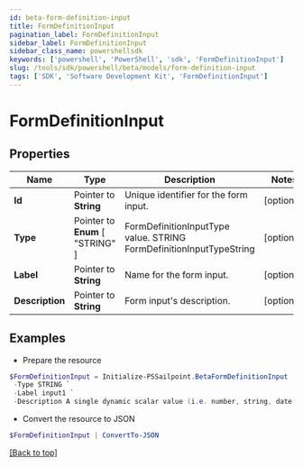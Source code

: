 ```yaml
---
id: beta-form-definition-input
title: FormDefinitionInput
pagination_label: FormDefinitionInput
sidebar_label: FormDefinitionInput
sidebar_class_name: powershellsdk
keywords: ['powershell', 'PowerShell', 'sdk', 'FormDefinitionInput'] 
slug: /tools/sdk/powershell/beta/models/form-definition-input
tags: ['SDK', 'Software Development Kit', 'FormDefinitionInput']
---
```



# FormDefinitionInput

## Properties

Name | Type | Description | Notes
------------ | ------------- | ------------- | -------------
**Id** |  Pointer to **String** | Unique identifier for the form input. | [optional] 
**Type** |  Pointer to  **Enum** [  "STRING" ] | FormDefinitionInputType value. STRING FormDefinitionInputTypeString | [optional] 
**Label** |  Pointer to **String** | Name for the form input. | [optional] 
**Description** |  Pointer to **String** | Form input's description. | [optional] 

## Examples

- Prepare the resource
```powershell
$FormDefinitionInput = Initialize-PSSailpoint.BetaFormDefinitionInput  -Id 00000000-0000-0000-0000-000000000000 `
 -Type STRING `
 -Label input1 `
 -Description A single dynamic scalar value (i.e. number, string, date, etc.) that can be passed into the form for use in conditional logic
```

- Convert the resource to JSON
```powershell
$FormDefinitionInput | ConvertTo-JSON
```


[[Back to top]](#) 

